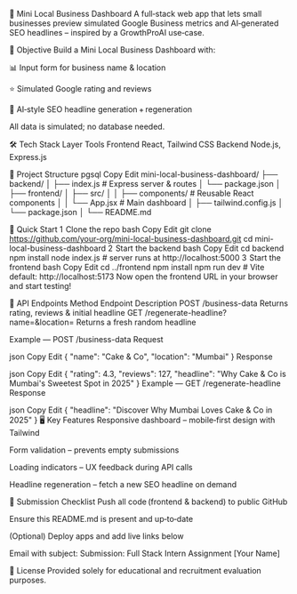 🧠 Mini Local Business Dashboard
A full‑stack web app that lets small businesses preview simulated Google Business metrics and AI‑generated SEO headlines – inspired by a GrowthProAI use‑case.

📌 Objective
Build a Mini Local Business Dashboard with:

📊 Input form for business name & location

⭐ Simulated Google rating and reviews

🤖 AI‑style SEO headline generation + regeneration

All data is simulated; no database needed.

🛠 Tech Stack
Layer	Tools
Frontend	React, Tailwind CSS
Backend	Node.js, Express.js

📂 Project Structure
pgsql
Copy
Edit
mini-local-business-dashboard/
├── backend/
│   ├── index.js            # Express server & routes
│   └── package.json
│
├── frontend/
│   ├── src/
│   │   ├── components/     # Reusable React components
│   │   └── App.jsx         # Main dashboard
│   ├── tailwind.config.js
│   └── package.json
│
└── README.md

🚀 Quick Start
1  Clone the repo
bash
Copy
Edit
git clone https://github.com/your-org/mini-local-business-dashboard.git
cd mini-local-business-dashboard
2  Start the backend
bash
Copy
Edit
cd backend
npm install
node index.js             # server runs at http://localhost:5000
3  Start the frontend
bash
Copy
Edit
cd ../frontend
npm install
npm run dev               # Vite default: http://localhost:5173
Now open the frontend URL in your browser and start testing!

📡 API Endpoints
Method	Endpoint	Description
POST	/business-data	Returns rating, reviews & initial headline
GET	/regenerate-headline?name=&location=	Returns a fresh random headline

Example — POST /business-data
Request

json
Copy
Edit
{
  "name": "Cake & Co",
  "location": "Mumbai"
}
Response

json
Copy
Edit
{
  "rating": 4.3,
  "reviews": 127,
  "headline": "Why Cake & Co is Mumbai's Sweetest Spot in 2025"
}
Example — GET /regenerate-headline
Response

json
Copy
Edit
{
  "headline": "Discover Why Mumbai Loves Cake & Co in 2025"
}
🖥️ Key Features
Responsive dashboard – mobile‑first design with Tailwind

Form validation – prevents empty submissions

Loading indicators – UX feedback during API calls

Headline regeneration – fetch a new SEO headline on demand

📨 Submission Checklist
Push all code (frontend & backend) to public GitHub

Ensure this README.md is present and up‑to‑date

(Optional) Deploy apps and add live links below

Email with subject:
Submission: Full Stack Intern Assignment [Your Name]


📃 License
Provided solely for educational and recruitment evaluation purposes.
